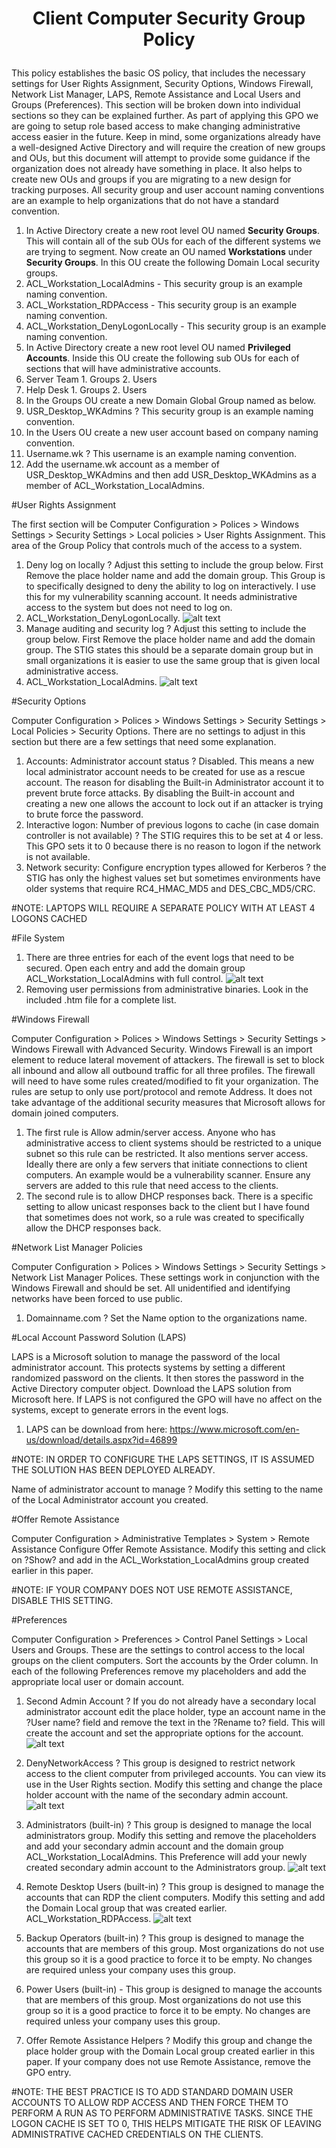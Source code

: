 # <p align="center">Client Computer Security Group Policy</p>

This policy establishes the basic OS policy, that includes the necessary settings for User Rights Assignment, Security Options, Windows Firewall, Network List Manager, LAPS, Remote Assistance and Local Users and Groups (Preferences).  This section will be broken down into individual sections so they can be explained further.  As part of applying this GPO we are going to setup role based access to make changing administrative access easier in the future.  Keep in mind, some organizations already have a well-designed Active Directory and will require the creation of new groups and OUs, but this document will attempt to provide some guidance if the organization does not already have something in place.  It also helps to create new OUs and groups if you are migrating to a new design for tracking purposes.  All security group and user account naming conventions are an example to help organizations that do not have a standard convention.

1. In Active Directory create a new root level OU named **Security Groups**.  This will contain all of the sub OUs for each of the different systems we are trying to segment.  Now create an OU named **Workstations** under **Security Groups**.  In this OU create the following Domain Local security groups. 
  1. ACL_Workstation_LocalAdmins - This security group is an example naming convention.
  2. ACL_Workstation_RDPAccess - This security group is an example naming convention.
  3. ACL_Workstation_DenyLogonLocally - This security group is an example naming convention.
2. In Active Directory create a new root level OU named **Privileged Accounts**.  Inside this OU create the following sub OUs for each of sections that will have administrative accounts.
  1. Server Team
    1. Groups
    2. Users
  2. Help Desk 
    1. Groups
    2. Users
3. In the Groups OU create a new Domain Global Group named as below.
  1. USR_Desktop_WKAdmins ? This security group is an example naming convention.
4. In the Users OU create a new user account based on company naming convention.
  1. Username.wk ? This username is an example naming convention.
5. Add the username.wk account as a member of USR_Desktop_WKAdmins and then add USR_Desktop_WKAdmins as a member of ACL_Workstation_LocalAdmins.

#User Rights Assignment

The first section will be Computer Configuration > Polices > Windows Settings > Security Settings > Local policies > User Rights Assignment.  This area of the Group Policy that controls much of the access to a system.

1. Deny log on locally ? Adjust this setting to include the group below.  First Remove the place holder name and add the domain group.  This Group is to specifically designed to deny the ability to log on interactively.  I use this for my vulnerability scanning account.  It needs administrative access to the system but does not need to log on.
  1. ACL_Workstation_DenyLogonLocally.
  ![alt text](https://github.com/defendthehoneypot/Client-GPOs/blob/master/screenshots/denylogonlocally.png "denylogonlocally")
2. Manage auditing and security log ? Adjust this setting to include the group below.  First Remove the place holder name and add the domain group.  The STIG states this should be a separate domain group but in small organizations it is easier to use the same group that is given local administrative access.
  1. ACL_Workstation_LocalAdmins.
  ![alt text](https://github.com/defendthehoneypot/Client-GPOs/blob/master/screenshots/manageauditlog.png "manageauditlog")

#Security Options

Computer Configuration > Polices > Windows Settings > Security Settings > Local Policies > Security Options.  There are no settings to adjust in this section but there are a few settings that need some explanation.

1. Accounts: Administrator account status ? Disabled.  This means a new local administrator account needs to be created for use as a rescue account.  The reason for disabling the Built-in Administrator account it to prevent brute force attacks.  By disabling the Built-in account and creating a new one allows the account to lock out if an attacker is trying to brute force the password.
2. Interactive logon: Number of previous logons to cache (in case domain controller is not available) ? The STIG requires this to be set at 4 or less.  This GPO sets it to 0 because there is no reason to logon if the network is not available.
3. Network security:  Configure encryption types allowed for Kerberos ? the STIG has only the highest values set but sometimes environments have older systems that require RC4_HMAC_MD5 and DES_CBC_MD5/CRC.

#NOTE:  LAPTOPS WILL REQUIRE A SEPARATE POLICY WITH AT LEAST 4 LOGONS CACHED

#File System

1. There are three entries for each of the event logs that need to be secured.  Open each entry and add the domain group ACL_Workstation_LocalAdmins with full control.
![alt text](https://github.com/defendthehoneypot/Client-GPOs/blob/master/screenshots/eventlogpermissions.png "eventlogpermissions")
2. Removing user permissions from administrative binaries.  Look in the included .htm file for a complete list.

#Windows Firewall

Computer Configuration > Polices > Windows Settings > Security Settings > Windows Firewall with Advanced Security.  Windows Firewall is an import element to reduce lateral movement of attackers.  The firewall is set to block all inbound and allow all outbound traffic for all three profiles.  The firewall will need to have some rules created/modified to fit your organization.  The rules are setup to only use port/protocol and remote Address.  It does not take advantage of the additional security measures that Microsoft allows for domain joined computers. 

1. The first rule is Allow admin/server access.  Anyone who has administrative access to client systems should be restricted to a unique subnet so this rule can be restricted.  It also mentions server access.  Ideally there are only a few servers that initiate connections to client computers.  An example would be a vulnerability scanner.  Ensure any servers are added to this rule that need access to the clients.
2. The second rule is to allow DHCP responses back.  There is a specific setting to allow unicast responses back to the client but I have found that sometimes does not work, so a rule was created to specifically allow the DHCP responses back.

#Network List Manager Policies

Computer Configuration > Polices > Windows Settings > Security Settings > Network List Manager Polices.  These settings work in conjunction with the Windows Firewall and should be set.  All unidentified and identifying networks have been forced to use public.

1. Domainname.com ? Set the Name option to the organizations name.

#Local Account Password Solution (LAPS)

LAPS is a Microsoft solution to manage the password of the local administrator account.  This protects systems by setting a different randomized password on the clients.  It then stores the password in the Active Directory computer object.  Download the LAPS solution from Microsoft here.  If LAPS is not configured the GPO will have no affect on the systems, except to generate errors in the event logs.
1. LAPS can be download from here: https://www.microsoft.com/en-us/download/details.aspx?id=46899

#NOTE: IN ORDER TO CONFIGURE THE LAPS SETTINGS, IT IS ASSUMED THE SOLUTION HAS BEEN DEPLOYED ALREADY.

Name of administrator account to manage ? Modify this setting to the name of the Local Administrator account you created.

#Offer Remote Assistance

Computer Configuration > Administrative Templates > System > Remote Assistance Configure Offer Remote Assistance.  Modify this setting and click on ?Show? and add in the ACL_Workstation_LocalAdmins group created earlier in this paper.

#NOTE: IF YOUR COMPANY DOES NOT USE REMOTE ASSISTANCE, DISABLE THIS SETTING.

#Preferences

Computer Configuration > Preferences > Control Panel Settings > Local Users and Groups.  These are the settings to control access to the local groups on the client computers.  Sort the accounts by the Order column.  In each of the following Preferences remove my placeholders and add the appropriate local user or domain account.

1. Second Admin Account ? If you do not already have a secondary local administrator account edit the place holder, type an account name in the ?User name? field and remove the text in the ?Rename to? field.  This will create the account and set the appropriate options for the account.
![alt text](https://github.com/defendthehoneypot/Client-GPOs/blob/master/screenshots/secondadminaccount.png "secondadminaccount")

2. DenyNetworkAccess ? This group is designed to restrict network access to the client computer from privileged accounts.  You can view its use in the User Rights section.  Modify this setting and change the place holder account with the name of the secondary admin account.
![alt text](https://github.com/defendthehoneypot/Client-GPOs/blob/master/screenshots/denynetworkaccess.png "denynetworkaccess")

3. Administrators (built-in) ? This group is designed to manage the local administrators group.  Modify this setting and remove the placeholders and add your secondary admin account and the domain group ACL_Workstation_LocalAdmins.  This Preference will add your newly created secondary admin account to the Administrators group.
![alt text](https://github.com/defendthehoneypot/Client-GPOs/blob/master/screenshots/administrators.png "administrators")

4. Remote Desktop Users (built-in) ? This group is designed to manage the accounts that can RDP the client computers.  Modify this setting and add the Domain Local group that was created earlier.  ACL_Workstation_RDPAccess.
![alt text](https://github.com/defendthehoneypot/Client-GPOs/blob/master/screenshots/remotedesktopusers.png "remotedesktopusers")

5. Backup Operators (built-in) ? This group is designed to manage the accounts that are members of this group.  Most organizations do not use this group so it is a good practice to force it to be empty.  No changes are required unless your company uses this group.

6. Power Users (built-in) - This group is designed to manage the accounts that are members of this group.  Most organizations do not use this group so it is a good practice to force it to be empty.  No changes are required unless your company uses this group.

7. Offer Remote Assistance Helpers ? Modify this group and change the place holder group with the Domain Local group created earlier in this paper.  If your company does not use Remote Assistance, remove the GPO entry.


#NOTE:  THE BEST PRACTICE IS TO ADD STANDARD DOMAIN USER ACCOUNTS TO ALLOW RDP ACCESS AND THEN FORCE THEM TO PERFORM A RUN AS TO PERFORM ADMINISTRATIVE TASKS.  SINCE THE LOGON CACHE IS SET TO 0, THIS HELPS MITIGATE THE RISK OF LEAVING ADMINISTRATIVE CACHED CREDENTIALS ON THE CLIENTS.